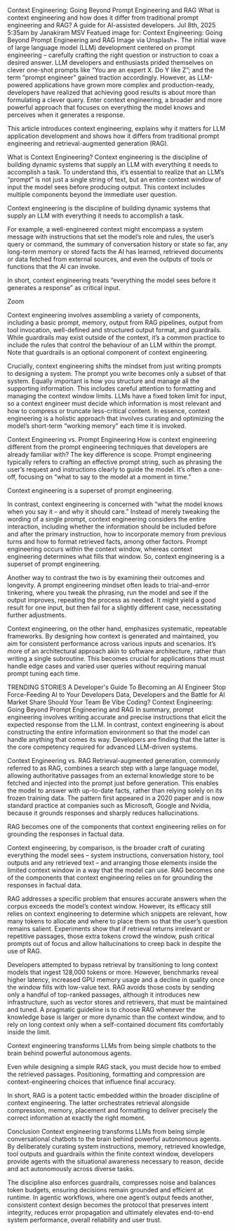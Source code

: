 Context Engineering: Going Beyond Prompt Engineering and RAG
What is context engineering and how does it differ from traditional prompt engineering and RAG? A guide for AI-assisted developers.
Jul 8th, 2025 5:35am by Janakiram MSV
Featued image for: Context Engineering: Going Beyond Prompt Engineering and RAG
Image via Unsplash+. 
The initial wave of large language model (LLM) development centered on prompt engineering – carefully crafting the right question or instruction to coax a desired answer. LLM developers and enthusiasts prided themselves on clever one-shot prompts like “You are an expert X. Do Y like Z”; and the term “prompt engineer” gained traction accordingly. However, as LLM-powered applications have grown more complex and production-ready, developers have realized that achieving good results is about more than formulating a clever query. Enter context engineering, a broader and more powerful approach that focuses on everything the model knows and perceives when it generates a response.

This article introduces context engineering, explains why it matters for LLM application development and shows how it differs from traditional prompt engineering and retrieval-augmented generation (RAG).

What is Context Engineering?
Context engineering is the discipline of building dynamic systems that supply an LLM with everything it needs to accomplish a task. To understand this, it’s essential to realize that an LLM’s “prompt” is not just a single string of text, but an entire context window of input the model sees before producing output. This context includes multiple components beyond the immediate user question.

Context engineering is the discipline of building dynamic systems that supply an LLM with everything it needs to accomplish a task.

For example, a well-engineered context might encompass a system message with instructions that set the model’s role and rules, the user’s query or command, the summary of conversation history or state so far, any long-term memory or stored facts the AI has learned, retrieved documents or data fetched from external sources, and even the outputs of tools or functions that the AI can invoke.

In short, context engineering treats “everything the model sees before it generates a response” as critical input.

 Zoom

Context engineering involves assembling a variety of components, including a basic prompt, memory, output from RAG pipelines, output from tool invocation, well-defined and structured output format, and guardrails. While guardrails may exist outside of the context, it’s a common practice to include the rules that control the behaviour of an LLM within the prompt. Note that guardrails is an optional component of context engineering.

Crucially, context engineering shifts the mindset from just writing prompts to designing a system. The prompt you write becomes only a subset of that system. Equally important is how you structure and manage all the supporting information. This includes careful attention to formatting and managing the context window limits. LLMs have a fixed token limit for input, so a context engineer must decide which information is most relevant and how to compress or truncate less-critical content. In essence, context engineering is a holistic approach that involves curating and optimizing the model’s short-term “working memory” each time it is invoked.

Context Engineering vs. Prompt Engineering
How is context engineering different from the prompt engineering techniques that developers are already familiar with? The key difference is scope. Prompt engineering typically refers to crafting an effective prompt string, such as phrasing the user’s request and instructions clearly to guide the model. It’s often a one-off, focusing on “what to say to the model at a moment in time.”

Context engineering is a superset of prompt engineering.

In contrast, context engineering is concerned with “what the model knows when you say it – and why it should care.” Instead of merely tweaking the wording of a single prompt, context engineering considers the entire interaction, including whether the information should be included before and after the primary instruction, how to incorporate memory from previous turns and how to format retrieved facts, among other factors. Prompt engineering occurs within the context window, whereas context engineering determines what fills that window. So, context engineering is a superset of prompt engineering.

Another way to contrast the two is by examining their outcomes and longevity. A prompt engineering mindset often leads to trial-and-error tinkering, where you tweak the phrasing, run the model and see if the output improves, repeating the process as needed. It might yield a good result for one input, but then fail for a slightly different case, necessitating further adjustments.

Context engineering, on the other hand, emphasizes systematic, repeatable frameworks. By designing how context is generated and maintained, you aim for consistent performance across various inputs and scenarios. It’s more of an architectural approach akin to software architecture, rather than writing a single subroutine. This becomes crucial for applications that must handle edge cases and varied user queries without requiring manual prompt tuning each time.

TRENDING STORIES
A Developer's Guide To Becoming an AI Engineer
Stop Force-Feeding AI to Your Developers
Data, Developers and the Battle for AI Market Share
Should Your Team Be Vibe Coding?
Context Engineering: Going Beyond Prompt Engineering and RAG
In summary, prompt engineering involves writing accurate and precise instructions that elicit the expected response from the LLM. In contrast, context engineering is about constructing the entire information environment so that the model can handle anything that comes its way. Developers are finding that the latter is the core competency required for advanced LLM-driven systems.

Context Engineering vs. RAG
Retrieval-augmented generation, commonly referred to as RAG, combines a search step with a large language model, allowing authoritative passages from an external knowledge store to be fetched and injected into the prompt just before generation. This enables the model to answer with up-to-date facts, rather than relying solely on its frozen training data. The pattern first appeared in a 2020 paper and is now standard practice at companies such as Microsoft, Google and Nvidia, because it grounds responses and sharply reduces hallucinations.

RAG becomes one of the components that context engineering relies on for grounding the responses in factual data.

Context engineering, by comparison, is the broader craft of curating everything the model sees – system instructions, conversation history, tool outputs and any retrieved text – and arranging those elements inside the limited context window in a way that the model can use. RAG becomes one of the components that context engineering relies on for grounding the responses in factual data.

RAG addresses a specific problem that ensures accurate answers when the corpus exceeds the model’s context window. However, its efficacy still relies on context engineering to determine which snippets are relevant, how many tokens to allocate and where to place them so that the user’s question remains salient. Experiments show that if retrieval returns irrelevant or repetitive passages, those extra tokens crowd the window, push critical prompts out of focus and allow hallucinations to creep back in despite the use of RAG.

Developers attempted to bypass retrieval by transitioning to long context models that ingest 128,000 tokens or more. However, benchmarks reveal higher latency, increased GPU memory usage and a decline in quality once the window fills with low-value text. RAG avoids those costs by sending only a handful of top-ranked passages, although it introduces new infrastructure, such as vector stores and retrievers, that must be maintained and tuned. A pragmatic guideline is to choose RAG whenever the knowledge base is larger or more dynamic than the context window, and to rely on long context only when a self-contained document fits comfortably inside the limit.

Context engineering transforms LLMs from being simple chatbots to the brain behind powerful autonomous agents.

Even while designing a simple RAG stack, you must decide how to embed the retrieved passages. Positioning, formatting and compression are context-engineering choices that influence final accuracy.

In short, RAG is a potent tactic embedded within the broader discipline of context engineering. The latter orchestrates retrieval alongside compression, memory, placement and formatting to deliver precisely the correct information at exactly the right moment.

Conclusion
Context engineering transforms LLMs from being simple conversational chatbots to the brain behind powerful autonomous agents. By deliberately curating system instructions, memory, retrieved knowledge, tool outputs and guardrails within the finite context window, developers provide agents with the situational awareness necessary to reason, decide and act autonomously across diverse tasks.

The discipline also enforces guardrails, compresses noise and balances token budgets, ensuring decisions remain grounded and efficient at runtime. In agentic workflows, where one agent’s output feeds another, consistent context design becomes the protocol that preserves intent integrity, reduces error propagation and ultimately elevates end-to-end system performance, overall reliability and user trust.